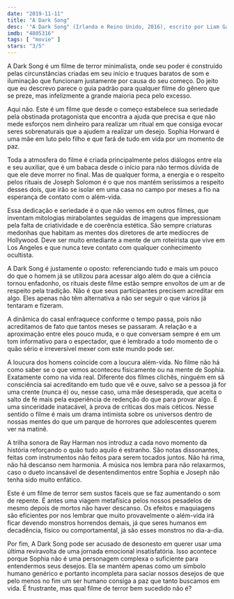 ```yaml
---
date: "2019-11-11"
title: "A Dark Song"
desc: '"A Dark Song" (Irlanda e Reino Unido, 2016), escrito por Liam Gavin, dirigido por Liam Gavin, com Steve Oram, Catherine Walker e Susan Loughnane. Assisti depois de baixar pela dica do @colemaker.'
imdb: "4805316"
tags: [ "movie" ]
stars: "3/5"
---
```

A Dark Song é um filme de terror minimalista, onde seu poder é construído pelas circunstâncias criadas em seu início e truques baratos de som e iluminação que funcionam justamente por causa do seu começo. Do jeito que eu descrevo parece o guia padrão para qualquer filme do gênero que se preze, mas infelizmente a grande maioria peca pelo excesso.

Aqui não. Este é um filme que desde o começo estabelece sua seriedade pela obstinada protagonista que encontra a ajuda que precisa e que não mede esforços nem dinheiro para realizar um ritual em que consiga evocar seres sobrenaturais que a ajudem a realizar um desejo. Sophia Horward é uma mãe em luto pelo filho e que fará de tudo em vida por um momento de paz.

Toda a atmosfera do filme é criada principalmente pelos diálogos entre ela e seu auxiliar, que é um babaca desde o início para não termos dúvida de que ele deve morrer no final. Mas de qualquer forma, a energia e o respeito pelos rituais de Joseph Solomon é o que nos mantém seríssimos a respeito desses dois, que irão se isolar em uma casa no campo por meses a fio na esperança de contato com o além-vida.

Essa dedicação e seriedade é o que não vemos em outros filmes, que inventam mitologias mirabolantes seguidas de imagens que impressionam pela falta de criatividade e de coerência estética. São sempre criaturas medonhas que habitam as mentes dos diretores de arte medíocres de Hollywood. Deve ser muito entediante a mente de um roteirista que vive em Los Angeles e que nunca teve contato com qualquer conhecimento ocultista.

A Dark Song é justamente o oposto: referenciando tudo e mais um pouco do que o homem já se utilizou para acessar algo além do que a ciência tornou enfadonho, os rituais deste filme estão sempre envoltos de um ar de respeito pela tradição. Não é que seus participantes precisem acreditar em algo. Eles apenas não têm alternativa a não ser seguir o que vários já tentaram e fizeram.

A dinâmica do casal enfraquece conforme o tempo passa, pois não acreditamos de fato que tantos meses se passaram. A relação e a aproximação entre eles pouco muda, e o que conversam sempre é em um tom informativo para o espectador, que é lembrado a todo momento de o quão sério e irreversível mexer com este mundo pode ser.

A loucura dos homens coincide com a loucura além-vida. No filme não há como saber se o que vemos aconteceu fisicamente ou na mente de Sophia. Exatamente como na vida real. Diferente dos filmes clichês, ninguém em sã consciência sai acreditando em tudo que vê e ouve, salvo se a pessoa já for uma crente (nunca é) ou, nesse caso, uma mãe desesperada, que aceita o salto de fé mais pela experiência de redenção do que para provar algo. É uma sinceridade inatacável, à prova de críticas dos mais céticos. Nesse sentido o filme é mais um drama intimista sobre os universos dentro de nossas mentes do que um parque de horrores que adolescentes querem ver na matinê.

A trilha sonora de Ray Harman nos introduz a cada novo momento da história reforçando o quão tudo aquilo é estranho. São notas dissonantes, feitas com instrumentos não feitos para serem tocados juntos. Não há rima, não há descanso nem harmonia. A música nos lembra para não relaxarmos, caso o dueto incansável de desentendimentos entre Sophia e Joseph não tenha sido muito enfático.

Este é um filme de terror sem sustos fáceis que se faz aumentando o som de repente. É antes uma viagem metafísica pelos nossos pesadelos de mesmo depois de mortos não haver descanso. Os efeitos e maquiagens são eficientes por nos lembrar que muito provavelmente o além-vida irá ficar devendo monstros horrendos demais, já que seres humanos em decadência, físico ou comportamental, já são esses monstros no dia-a-dia.

Por fim, A Dark Song pode ser acusado de desonesto em querer usar uma última reviravolta de uma jornada emocional insatisfatória. Isso acontece porque Sophia não é uma personagem complexa o suficiente para entendermos seus desejos. Ela se mantém apenas como um símbolo humano genérico e portanto incompleta para saciar nossos desejos de que pelo menos no fim um ser humano consiga a paz que tanto buscamos em vida. É frustrante, mas qual filme de terror bem sucedido não é?
